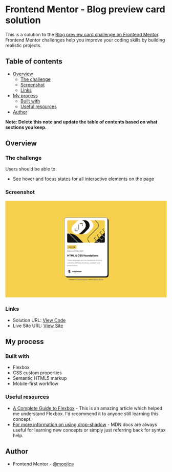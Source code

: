 # Frontend Mentor - Blog preview card solution

This is a solution to the [Blog preview card challenge on Frontend Mentor](https://www.frontendmentor.io/challenges/blog-preview-card-ckPaj01IcS). Frontend Mentor challenges help you improve your coding skills by building realistic projects.

## Table of contents

- [Overview](#overview)
  - [The challenge](#the-challenge)
  - [Screenshot](#screenshot)
  - [Links](#links)
- [My process](#my-process)
  - [Built with](#built-with)
  - [Useful resources](#useful-resources)
- [Author](#author)

**Note: Delete this note and update the table of contents based on what sections you keep.**

## Overview

### The challenge

Users should be able to:

- See hover and focus states for all interactive elements on the page

### Screenshot

![](./assets/images/blog-preview-card-screenshot.png)

### Links

- Solution URL: [View Code](https://github.com/moojica/frontend-mentor-blog-preview-cardm)
- Live Site URL: [View Site](https://moojica.github.io/frontend-mentor-blog-preview-card/)

## My process

### Built with

- Flexbox
- CSS custom properties
- Semantic HTML5 markup
- Mobile-first workflow

### Useful resources

- [A Complete Guide to Flexbox](https://css-tricks.com/snippets/css/a-guide-to-flexbox/) - This is an amazing article which helped me understand Flexbox. I'd recommend it to anyone still learning this concept.
- [For more information on using drop-shadow](https://developer.mozilla.org/en-US/docs/Web/CSS/filter-function/drop-shadow) - MDN docs are always useful for learning new concepts or simply just referring back for syntax help.

## Author

- Frontend Mentor - [@moojica](https://www.frontendmentor.io/profile/moojica)
